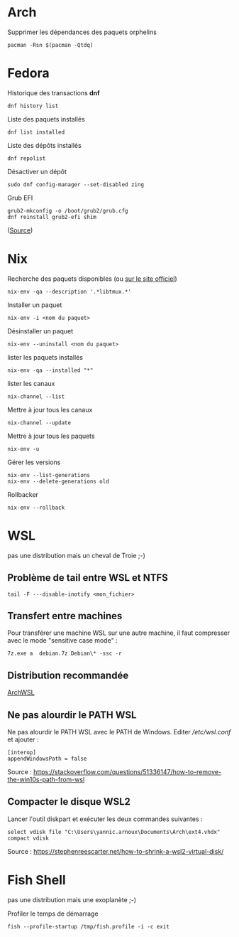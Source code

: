 <!-- title: Mémo par distrib -->

# Arch

Supprimer les dépendances des paquets orphelins

    pacman -Rsn $(pacman -Qtdq)

# Fedora 

Historique des transactions **dnf** 

    dnf history list

Liste des paquets installés

    dnf list installed

Liste des dépôts installés 

    dnf repolist

Désactiver un dépôt 

    sudo dnf config-manager --set-disabled zing

Grub EFI 

    grub2-mkconfig -o /boot/grub2/grub.cfg
    dnf reinstall grub2-efi shim

([Source](https://docs.fedoraproject.org/en-US/fedora/latest/system-administrators-guide/kernel-module-driver-configuration/Working_with_the_GRUB_2_Boot_Loader/))

#  Nix 

Recherche des paquets disponibles (ou [sur le site officiel](https://search.nixos.org/packages))

    nix-env -qa --description '.*libtmux.*'

Installer un paquet 

    nix-env -i <nom du paquet>

Désinstaller un paquet

    nix-env --uninstall <nom du paquet>

lister les paquets installés 

    nix-env -qa --installed "*"

lister les canaux 

    nix-channel --list

Mettre à jour tous les canaux

    nix-channel --update 

Mettre à jour tous les paquets 

    nix-env -u    

Gérer les versions 

    nix-env --list-generations    
    nix-env --delete-generations old

Rollbacker

    nix-env --rollback 

# WSL

pas une distribution mais un cheval de Troie ;-)

## Problème de tail entre WSL et NTFS 

    tail -F ---disable-inotify <mon_fichier>

## Transfert entre machines 

Pour transférer une machine WSL sur une autre machine, il faut compresser avec le mode "sensitive case mode" : 

    7z.exe a  debian.7z Debian\* -ssc -r

## Distribution recommandée 

[ArchWSL](https://github.com/yuk7/ArchWSL)

## Ne pas alourdir le PATH WSL 

Ne pas alourdir le PATH WSL avec le PATH de Windows. Editer */etc/wsl.conf* et ajouter : 

    [interop]
    appendWindowsPath = false

Source : https://stackoverflow.com/questions/51336147/how-to-remove-the-win10s-path-from-wsl

## Compacter le disque WSL2 

Lancer l'outil diskpart et exécuter les deux commandes suivantes :

    select vdisk file "C:\Users\yannic.arnoux\Documents\Arch\ext4.vhdx"
    compact vdisk

Source :  https://stephenreescarter.net/how-to-shrink-a-wsl2-virtual-disk/

# Fish Shell 

pas une distribution mais une exoplanète ;-) 

Profiler le temps de démarrage 

    fish --profile-startup /tmp/fish.profile -i -c exit

